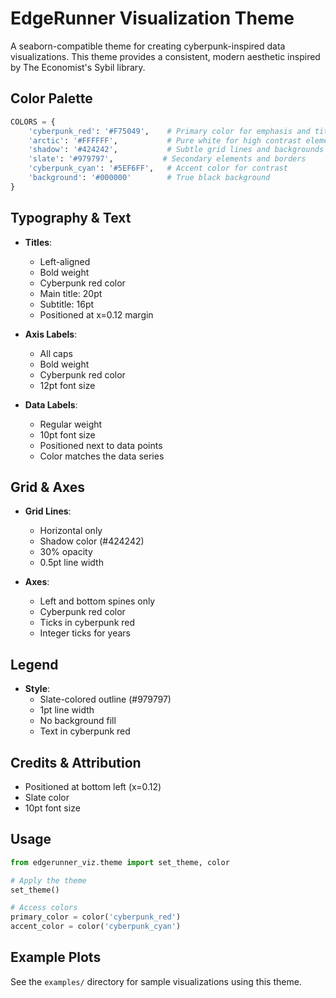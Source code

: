 # EdgeRunner Visualization Theme

A seaborn-compatible theme for creating cyberpunk-inspired data visualizations. This theme provides a consistent, modern aesthetic inspired by The Economist's Sybil library.

## Color Palette

```python
COLORS = {
    'cyberpunk_red': '#F75049',    # Primary color for emphasis and titles
    'arctic': '#FFFFFF',           # Pure white for high contrast elements
    'shadow': '#424242',           # Subtle grid lines and backgrounds
    'slate': '#979797',           # Secondary elements and borders
    'cyberpunk_cyan': '#5EF6FF',   # Accent color for contrast
    'background': '#000000'        # True black background
}
```

## Typography & Text

- **Titles**: 
  - Left-aligned
  - Bold weight
  - Cyberpunk red color
  - Main title: 20pt
  - Subtitle: 16pt
  - Positioned at x=0.12 margin

- **Axis Labels**:
  - All caps
  - Bold weight
  - Cyberpunk red color
  - 12pt font size

- **Data Labels**:
  - Regular weight
  - 10pt font size
  - Positioned next to data points
  - Color matches the data series

## Grid & Axes

- **Grid Lines**:
  - Horizontal only
  - Shadow color (#424242)
  - 30% opacity
  - 0.5pt line width

- **Axes**:
  - Left and bottom spines only
  - Cyberpunk red color
  - Ticks in cyberpunk red
  - Integer ticks for years

## Legend

- **Style**:
  - Slate-colored outline (#979797)
  - 1pt line width
  - No background fill
  - Text in cyberpunk red

## Credits & Attribution

- Positioned at bottom left (x=0.12)
- Slate color
- 10pt font size

## Usage

```python
from edgerunner_viz.theme import set_theme, color

# Apply the theme
set_theme()

# Access colors
primary_color = color('cyberpunk_red')
accent_color = color('cyberpunk_cyan')
```

## Example Plots

See the `examples/` directory for sample visualizations using this theme. 